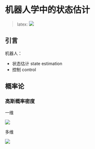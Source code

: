# 机器人学中的状态估计

> latex: ![](https://latex.codecogs.com/gif.latex?\pi)

## 引言

机器人：
+ 状态估计 state estimation
+ 控制 control

## 概率论

### 高斯概率密度

一维

![](https://latex.codecogs.com/gif.latex?p(x\mid\mu,\sigma^2)=\frac{1}{\sqrt{2\pi\sigma^2}}exp(-\frac{1}{2}\frac{(x-\mu)^2}{\sigma^2}))

多维

![](https://latex.codecogs.com/gif.latex?\frac{1}{\sqrt{(2\pi)^{N}det\Sigma}}exp(-\frac{1}{2}(x-\mu)^{T}\Sigma^{-1}(x-\mu)}))

